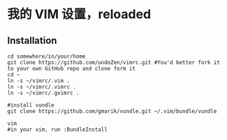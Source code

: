 # 我的 VIM 设置，reloaded

## Installation

    cd somewhere/in/your/home
    git clone https://github.com/undoZen/vimrc.git #You'd better fork it to your own GitHub repo and clone form it
    cd ~
    ln -s ~/vimrc/.vim .
    ln -s ~/vimrc/.vimrc .
    ln -s ~/vimrc/.gvimrc .
    
    #install vundle
    git clone https://github.com/gmarik/vundle.git ~/.vim/bundle/vundle
    
    vim
    #in your vim, run :BundleInstall
